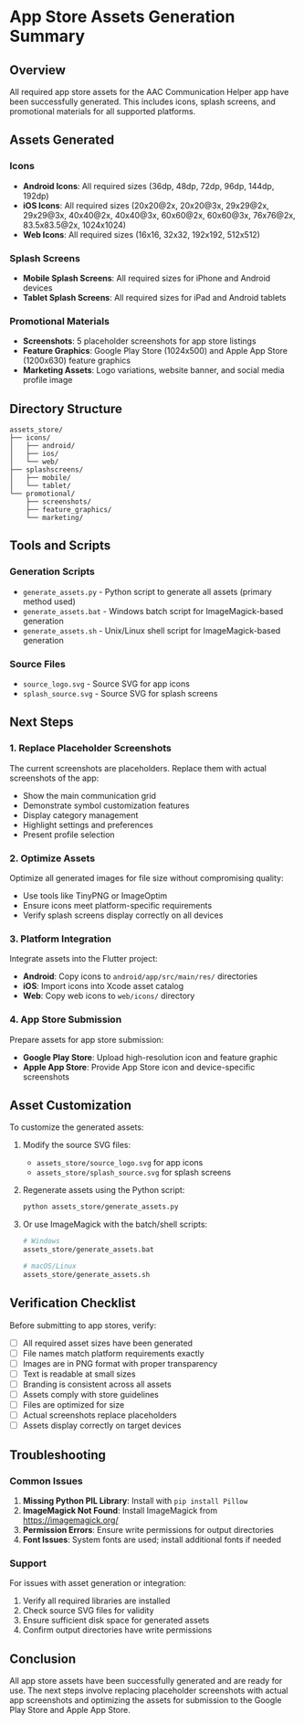 # App Store Assets Generation Summary

## Overview
All required app store assets for the AAC Communication Helper app have been successfully generated. This includes icons, splash screens, and promotional materials for all supported platforms.

## Assets Generated

### Icons
- **Android Icons**: All required sizes (36dp, 48dp, 72dp, 96dp, 144dp, 192dp)
- **iOS Icons**: All required sizes (20x20@2x, 20x20@3x, 29x29@2x, 29x29@3x, 40x40@2x, 40x40@3x, 60x60@2x, 60x60@3x, 76x76@2x, 83.5x83.5@2x, 1024x1024)
- **Web Icons**: All required sizes (16x16, 32x32, 192x192, 512x512)

### Splash Screens
- **Mobile Splash Screens**: All required sizes for iPhone and Android devices
- **Tablet Splash Screens**: All required sizes for iPad and Android tablets

### Promotional Materials
- **Screenshots**: 5 placeholder screenshots for app store listings
- **Feature Graphics**: Google Play Store (1024x500) and Apple App Store (1200x630) feature graphics
- **Marketing Assets**: Logo variations, website banner, and social media profile image

## Directory Structure
```
assets_store/
├── icons/
│   ├── android/
│   ├── ios/
│   └── web/
├── splashscreens/
│   ├── mobile/
│   └── tablet/
└── promotional/
    ├── screenshots/
    ├── feature_graphics/
    └── marketing/
```

## Tools and Scripts

### Generation Scripts
- `generate_assets.py` - Python script to generate all assets (primary method used)
- `generate_assets.bat` - Windows batch script for ImageMagick-based generation
- `generate_assets.sh` - Unix/Linux shell script for ImageMagick-based generation

### Source Files
- `source_logo.svg` - Source SVG for app icons
- `splash_source.svg` - Source SVG for splash screens

## Next Steps

### 1. Replace Placeholder Screenshots
The current screenshots are placeholders. Replace them with actual screenshots of the app:
- Show the main communication grid
- Demonstrate symbol customization features
- Display category management
- Highlight settings and preferences
- Present profile selection

### 2. Optimize Assets
Optimize all generated images for file size without compromising quality:
- Use tools like TinyPNG or ImageOptim
- Ensure icons meet platform-specific requirements
- Verify splash screens display correctly on all devices

### 3. Platform Integration
Integrate assets into the Flutter project:
- **Android**: Copy icons to `android/app/src/main/res/` directories
- **iOS**: Import icons into Xcode asset catalog
- **Web**: Copy web icons to `web/icons/` directory

### 4. App Store Submission
Prepare assets for app store submission:
- **Google Play Store**: Upload high-resolution icon and feature graphic
- **Apple App Store**: Provide App Store icon and device-specific screenshots

## Asset Customization

To customize the generated assets:

1. Modify the source SVG files:
   - `assets_store/source_logo.svg` for app icons
   - `assets_store/splash_source.svg` for splash screens

2. Regenerate assets using the Python script:
   ```bash
   python assets_store/generate_assets.py
   ```

3. Or use ImageMagick with the batch/shell scripts:
   ```bash
   # Windows
   assets_store/generate_assets.bat
   
   # macOS/Linux
   assets_store/generate_assets.sh
   ```

## Verification Checklist

Before submitting to app stores, verify:

- [ ] All required asset sizes have been generated
- [ ] File names match platform requirements exactly
- [ ] Images are in PNG format with proper transparency
- [ ] Text is readable at small sizes
- [ ] Branding is consistent across all assets
- [ ] Assets comply with store guidelines
- [ ] Files are optimized for size
- [ ] Actual screenshots replace placeholders
- [ ] Assets display correctly on target devices

## Troubleshooting

### Common Issues
1. **Missing Python PIL Library**: Install with `pip install Pillow`
2. **ImageMagick Not Found**: Install ImageMagick from https://imagemagick.org/
3. **Permission Errors**: Ensure write permissions for output directories
4. **Font Issues**: System fonts are used; install additional fonts if needed

### Support
For issues with asset generation or integration:
1. Verify all required libraries are installed
2. Check source SVG files for validity
3. Ensure sufficient disk space for generated assets
4. Confirm output directories have write permissions

## Conclusion

All app store assets have been successfully generated and are ready for use. The next steps involve replacing placeholder screenshots with actual app screenshots and optimizing the assets for submission to the Google Play Store and Apple App Store.